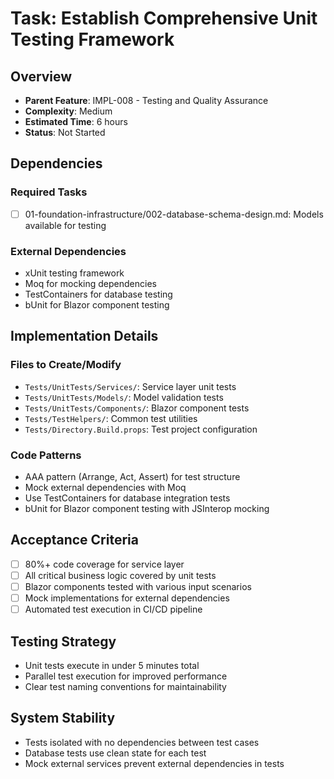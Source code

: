 # Task: Establish Comprehensive Unit Testing Framework

## Overview
- **Parent Feature**: IMPL-008 - Testing and Quality Assurance
- **Complexity**: Medium
- **Estimated Time**: 6 hours
- **Status**: Not Started

## Dependencies
### Required Tasks
- [ ] 01-foundation-infrastructure/002-database-schema-design.md: Models available for testing

### External Dependencies
- xUnit testing framework
- Moq for mocking dependencies
- TestContainers for database testing
- bUnit for Blazor component testing

## Implementation Details
### Files to Create/Modify
- `Tests/UnitTests/Services/`: Service layer unit tests
- `Tests/UnitTests/Models/`: Model validation tests
- `Tests/UnitTests/Components/`: Blazor component tests
- `Tests/TestHelpers/`: Common test utilities
- `Tests/Directory.Build.props`: Test project configuration

### Code Patterns
- AAA pattern (Arrange, Act, Assert) for test structure
- Mock external dependencies with Moq
- Use TestContainers for database integration tests
- bUnit for Blazor component testing with JSInterop mocking

## Acceptance Criteria
- [ ] 80%+ code coverage for service layer
- [ ] All critical business logic covered by unit tests
- [ ] Blazor components tested with various input scenarios
- [ ] Mock implementations for external dependencies
- [ ] Automated test execution in CI/CD pipeline

## Testing Strategy
- Unit tests execute in under 5 minutes total
- Parallel test execution for improved performance
- Clear test naming conventions for maintainability

## System Stability
- Tests isolated with no dependencies between test cases
- Database tests use clean state for each test
- Mock external services prevent external dependencies in tests